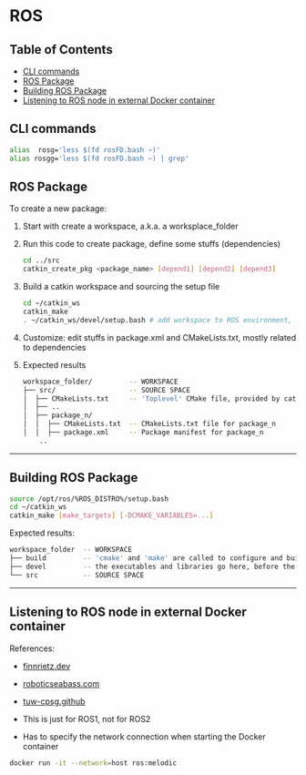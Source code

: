 <!-- omit in toc -->
# ROS

<!-- omit in toc -->
## Table of Contents

- [CLI commands](#cli-commands)
- [ROS Package](#ros-package)
- [Building ROS Package](#building-ros-package)
- [Listening to ROS node in external Docker container](#listening-to-ros-node-in-external-docker-container)

## CLI commands

```bash
alias  rosg='less $(fd rosFD.bash ~)'
alias rosgg='less $(fd rosFD.bash ~) | grep'
```

## ROS Package

To create a new package:

1. Start with create a workspace, a.k.a. a worksplace_folder
2. Run this code to create package, define some stuffs (dependencies)

    ```bash
    cd ../src
    catkin_create_pkg <package_name> [depend1] [depend2] [depend3]
    ```

3. Build a catkin workspace and sourcing the setup file

    ```bash
    cd ~/catkin_ws
    catkin_make
    . ~/catkin_ws/devel/setup.bash # add workspace to ROS environment, by sourcing the setup file
    ```

4. Customize: edit stuffs in package.xml and CMakeLists.txt, mostly related to dependencies
5. Expected results

    ```bash
    workspace_folder/         -- WORKSPACE
    ├── src/                  -- SOURCE SPACE
    │  ├── CMakeLists.txt     -- 'Toplevel' CMake file, provided by catkin
    │  ├── ..
    │  ├── package_n/
    │  │  ├── CMakeLists.txt  -- CMakeLists.txt file for package_n
    │  │  ├── package.xml     -- Package manifest for package_n
        ..
    ```

-------

## Building ROS Package

```bash
source /opt/ros/%ROS_DISTRO%/setup.bash
cd ~/catkin_ws
catkin_make [make_targets] [-DCMAKE_VARIABLES=...]
```

Expected results:

```bash
workspace_folder  -- WORKSPACE
├── build         -- 'cmake' and 'make' are called to configure and build packages
├── devel         -- the executables and libraries go here, before the packages are installed
└── src           -- SOURCE SPACE
```

-------

## Listening to ROS node in external Docker container

References:
- [finnrietz.dev](https://www.finnrietz.dev/linux/ros-docker/)
- [roboticseabass.com](https://roboticseabass.com/2021/04/21/docker-and-ros/)
- [tuw-cpsg.github](https://tuw-cpsg.github.io/tutorials/docker-ros/)

- This is just for ROS1, not for ROS2
- Has to specify the network connection when starting the Docker container

```bash
docker run -it --network=host ros:melodic
```
